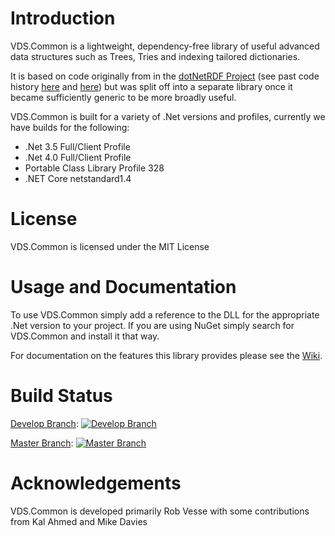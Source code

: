 # Introduction

VDS.Common is a lightweight, dependency-free library of useful advanced data structures such as Trees, Tries and indexing tailored dictionaries.

It is based on code originally from in the [dotNetRDF Project][1] (see past code history [here][2] and [here][3]) but was split off into a separate library once it became sufficiently generic to be more broadly useful.

VDS.Common is built for a variety of .Net versions and profiles, currently we have builds for the following:

- .Net 3.5 Full/Client Profile
- .Net 4.0 Full/Client Profile
- Portable Class Library Profile 328
- .NET Core netstandard1.4

# License

VDS.Common is licensed under the MIT License

# Usage and Documentation

To use VDS.Common simply add a reference to the DLL for the appropriate .Net version to your project.  If you are using NuGet simply search for VDS.Common and install it that way.

For documentation on the features this library provides please see the [Wiki][4].

# Build Status

[Develop Branch](https://github.com/dotnetrdf/vds-common/tree/develop): [![Develop Branch](https://ci.appveyor.com/api/projects/status/3bru28e2e3j18hm9/branch/develop)](https://ci.appveyor.com/project/kal/vds-common/branch/develop)

[Master Branch](https://github.com/dotnetrdf/vds-common/tree/master): [![Master Branch](https://ci.appveyor.com/api/projects/status/3bru28e2e3j18hm9/branch/master)](https://ci.appveyor.com/project/kal/vds-common/branch/master)

# Acknowledgements

VDS.Common is developed primarily Rob Vesse with some contributions from Kal Ahmed and Mike Davies

[1]: http://dotnetrdf.github.io/
[2]: https://bitbucket.org/dotnetrdf/dotnetrdf/src/4365cd7d087158b72c2e4053879bede2e194cdec/Libraries/core/net40/Common?at=default
[3]: https://bitbucket.org/dotnetrdf/dotnetrdf/src/3378cdd89cc59dedb294657085da648946d76bb4/Libraries/core/Common?at=default
[4]: https://github.com/dotnetrdf/vds-common/wiki/Home